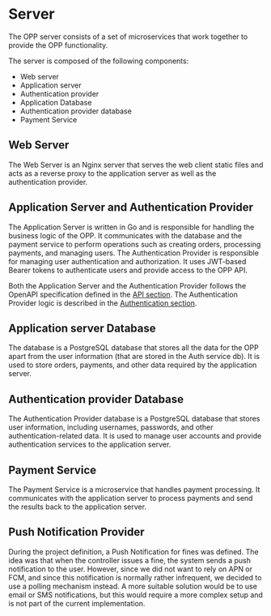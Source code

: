 # Server

The OPP server consists of a set of microservices that work together to provide the OPP functionality.

The server is composed of the following components:
- Web server
- Application server
- Authentication provider
- Application Database
- Authentication provider database
- Payment Service

## Web Server
The Web Server is an Nginx server that serves the web client static files and acts as a reverse proxy to the application server as well as the authentication provider.

## Application Server and Authentication Provider
The Application Server is written in Go and is responsible for handling the business logic of the OPP. It communicates with the database and the payment service to perform operations such as creating orders, processing payments, and managing users.
The Authentication Provider is responsible for managing user authentication and authorization. It uses JWT-based Bearer tokens to authenticate users and provide access to the OPP API.

Both the Application Server and the Authentication Provider follows the OpenAPI specification defined in the [API section](api.md). The Authentication Provider logic is described in the [Authentication section](auth.md).

## Application server Database
The database is a PostgreSQL database that stores all the data for the OPP apart from the user information (that are stored in the Auth service db). It is used to store orders, payments, and other data required by the application server.

## Authentication provider Database
The Authentication Provider database is a PostgreSQL database that stores user information, including usernames, passwords, and other authentication-related data. It is used to manage user accounts and provide authentication services to the application server.

## Payment Service
The Payment Service is a microservice that handles payment processing. It communicates with the application server to process payments and send the results back to the application server.

## Push Notification Provider
During the project definition, a Push Notification for fines was defined. The idea was that when the controller issues a fine, the system sends a push notification to the user.
However, since we did not want to rely on APN or FCM, and since this notification is normally rather infrequent, we decided to use a polling mechanism instead.
A more suitable solution would be to use email or SMS notifications, but this would require a more complex setup and is not part of the current implementation.